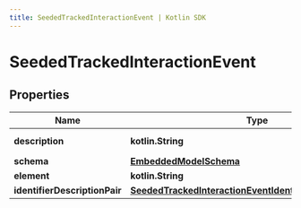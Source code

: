 ```yaml
---
title: SeededTrackedInteractionEvent | Kotlin SDK
---
```



# SeededTrackedInteractionEvent

## Properties
Name | Type | Description | Notes
------------ | ------------- | ------------- | -------------
**description** | **kotlin.String** | These need structure | 
**schema** | [**EmbeddedModelSchema**](EmbeddedModelSchema) |  |  [optional]
**element** | **kotlin.String** |  |  [optional]
**identifierDescriptionPair** | [**SeededTrackedInteractionEventIdentifierDescriptionPairs**](SeededTrackedInteractionEventIdentifierDescriptionPairs) |  |  [optional]



